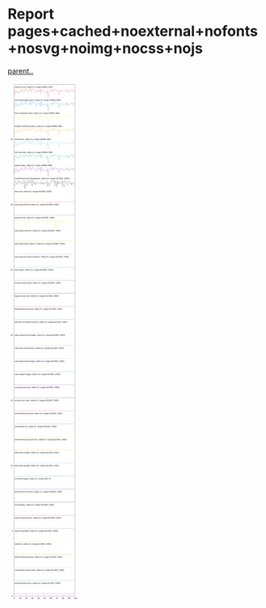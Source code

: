 # Report pages+cached+noexternal+nofonts+nosvg+noimg+nocss+nojs

[parent..](./..)  

![jitter comparison](./jitter_comparison.png)  

<style>
  img {
    max-width: 80%;
  }
</style>
      
